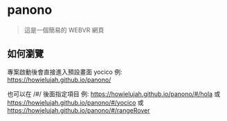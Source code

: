 # panono

> 這是一個簡易的 WEBVR 網頁

## 如何瀏覽
專案啟動後會直接進入預設畫面 yocico
例: https://howielujah.github.io/panono/

也可以在 /#/ 後面指定項目
例: https://howielujah.github.io/panono/#/hola 或 https://howielujah.github.io/panono/#/yocico
或 https://howielujah.github.io/panono/#/rangeRover
